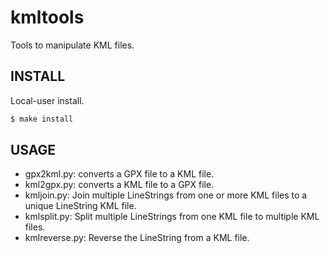 # kmltools
Tools to manipulate KML files.

## INSTALL

Local-user install.

```bash
$ make install
```

## USAGE

- gpx2kml.py: converts a GPX file to a KML file.
- kml2gpx.py: converts a KML file to a GPX file.
- kmljoin.py: Join multiple LineStrings from one or more KML files to a unique LineString KML file.
- kmlsplit.py: Split multiple LineStrings from one KML file to multiple KML files.
- kmlreverse.py: Reverse the LineString from a KML file.

